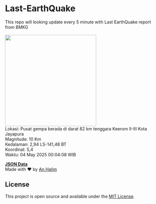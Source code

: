 # Last-EarthQuake
This repo will looking update every 5 minute with Last EarthQuake report from BMKG
<br>
<br>
<img src="undefined" width="300"/>
<br>
Lokasi: Pusat gempa berada di darat 82 km tenggara Keerom  II-III Kota Jayapura <br>
Magnitude: 10 Km <br>
Kedalaman: 2,94 LS-141,48 BT <br>
Koordinat: 5,4 <br>
Waktu: 04 May 2025 00:04:08 WIB <br>

<a href="./data/data.json">**JSON Data**</a>
<br>
Made with ❤️ by <a href="https://github.com/an-halim">An Halim</a>
## License

This project is open source and available under the [MIT License](LICENSE).
